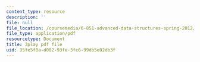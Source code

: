 ```yaml
---
content_type: resource
description: ''
file: null
file_location: /coursemedia/6-851-advanced-data-structures-spring-2012/35fe5f8ad08293fe3fc699db5e02db3f_xSGorVW8j6Q.pdf
file_type: application/pdf
resourcetype: Document
title: 3play pdf file
uid: 35fe5f8a-d082-93fe-3fc6-99db5e02db3f
---
```

